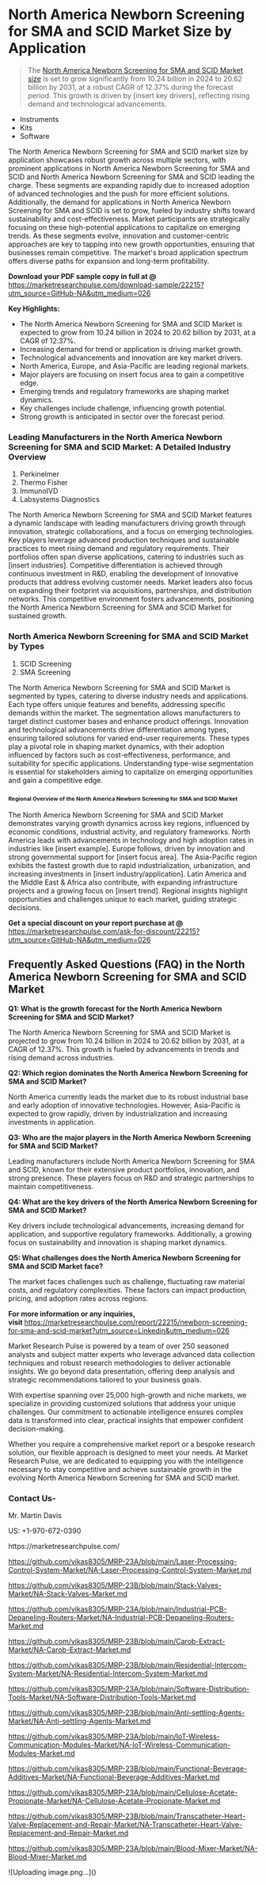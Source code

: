 
<h1>North America Newborn Screening for SMA and SCID Market&nbsp;Size by Application</h1><blockquote><p>The <a href="https://marketresearchpulse.com/download-sample/22215?utm_source=GitHub-NA&amp;utm_medium=026">North America Newborn Screening for SMA and SCID Market size</a> is set to grow significantly from 10.24 billion in 2024 to 20.62 billion by 2031, at a robust CAGR of 12.37% during the forecast period. This growth is driven by [insert key drivers], reflecting rising demand and technological advancements.</p></blockquote><ul><li>Instruments<li> Kits<li> Software</li></ul><p>The North America Newborn Screening for SMA and SCID market size by application showcases robust growth across multiple sectors, with prominent applications in North America Newborn Screening for SMA and SCID and North America Newborn Screening for SMA and SCID leading the charge. These segments are expanding rapidly due to increased adoption of advanced technologies and the push for more efficient solutions. Additionally, the demand for applications in North America Newborn Screening for SMA and SCID is set to grow, fueled by industry shifts toward sustainability and cost-effectiveness. Market participants are strategically focusing on these high-potential applications to capitalize on emerging trends. As these segments evolve, innovation and customer-centric approaches are key to tapping into new growth opportunities, ensuring that businesses remain competitive. The market's broad application spectrum offers diverse paths for expansion and long-term profitability.</p><p><strong>Download your PDF sample copy in full at @ </strong><a href="https://marketresearchpulse.com/download-sample/22215?utm_source=GitHub-NA&amp;utm_medium=026">https://marketresearchpulse.com/download-sample/22215?utm_source=GitHub-NA&amp;utm_medium=026</a></p><p><strong>Key Highlights: </strong></p><ul><li>The North America Newborn Screening for SMA and SCID Market is expected to grow from 10.24 billion in 2024 to 20.62 billion by 2031, at a CAGR of 12.37%.</li><li>Increasing demand for trend or application is driving market growth.</li><li>Technological advancements and innovation are key market drivers.</li><li>North America, Europe, and Asia-Pacific are leading regional markets.</li><li>Major players are focusing on insert focus area to gain a competitive edge.</li><li>Emerging trends and regulatory frameworks are shaping market dynamics.</li><li>Key challenges include challenge, influencing growth potential.</li><li>Strong growth is anticipated in sector over the forecast period.</li></ul><h3>Leading Manufacturers in the North America Newborn Screening for SMA and SCID Market: A Detailed Industry Overview</h3><ol><li>Perkinelmer</li><li>Thermo Fisher</li><li>ImmunoIVD</li><li>Labsystems Diagnostics</li></ol><div class="flex max-w-full flex-col flex-grow"><div class="min-h-8 text-message flex w-full flex-col items-end gap-2 whitespace-normal break-words [.text-message+&amp;]:mt-5" dir="auto" data-message-author-role="assistant" data-message-id="fd8432e4-4910-450d-b182-61b7bfb0a01f" data-message-model-slug="gpt-4o"><div class="flex w-full flex-col gap-1 empty:hidden first:pt-[3px]"><div class="markdown prose w-full break-words dark:prose-invert light"><p>The North America Newborn Screening for SMA and SCID Market features a dynamic landscape with leading manufacturers driving growth through innovation, strategic collaborations, and a focus on emerging technologies. Key players leverage advanced production techniques and sustainable practices to meet rising demand and regulatory requirements. Their portfolios often span diverse applications, catering to industries such as [insert industries]. Competitive differentiation is achieved through continuous investment in R&amp;D, enabling the development of innovative products that address evolving customer needs. Market leaders also focus on expanding their footprint via acquisitions, partnerships, and distribution networks. This competitive environment fosters advancements, positioning the North America Newborn Screening for SMA and SCID Market for sustained growth.</p></div></div></div></div><h3>North America Newborn Screening for SMA and SCID Market by Types</h3><ol><li>SCID Screening<li> SMA Screening</li></ol><div class="flex max-w-full flex-col flex-grow"><div class="min-h-8 text-message flex w-full flex-col items-end gap-2 whitespace-normal break-words [.text-message+&amp;]:mt-5" dir="auto" data-message-author-role="assistant" data-message-id="084470be-0bb7-4664-bddf-5156b4f41249" data-message-model-slug="gpt-4o-mini"><div class="flex w-full flex-col gap-1 empty:hidden first:pt-[3px]"><div class="markdown prose w-full break-words dark:prose-invert light"><p>The North America Newborn Screening for SMA and SCID Market is segmented by types, catering to diverse industry needs and applications. Each type offers unique features and benefits, addressing specific demands within the market. The segmentation allows manufacturers to target distinct customer bases and enhance product offerings. Innovation and technological advancements drive differentiation among types, ensuring tailored solutions for varied end-user requirements. These types play a pivotal role in shaping market dynamics, with their adoption influenced by factors such as cost-effectiveness, performance, and suitability for specific applications. Understanding type-wise segmentation is essential for stakeholders aiming to capitalize on emerging opportunities and gain a competitive edge.</p></div></div></div></div><h3><span style="font-size: 11px;">Regional Overview of the North America Newborn Screening for SMA and SCID Market</span></h3><div class="flex max-w-full flex-col flex-grow"><div class="min-h-8 text-message flex w-full flex-col items-end gap-2 whitespace-normal break-words [.text-message+&amp;]:mt-5" dir="auto" data-message-author-role="assistant" data-message-id="e9038762-ce64-4e30-91c9-9bd413514231" data-message-model-slug="gpt-4o-mini"><div class="flex w-full flex-col gap-1 empty:hidden first:pt-[3px]"><div class="markdown prose w-full break-words dark:prose-invert light"><p>The North America Newborn Screening for SMA and SCID Market demonstrates varying growth dynamics across key regions, influenced by economic conditions, industrial activity, and regulatory frameworks. North America leads with advancements in technology and high adoption rates in industries like [insert example]. Europe follows, driven by innovation and strong governmental support for [insert focus area]. The Asia-Pacific region exhibits the fastest growth due to rapid industrialization, urbanization, and increasing investments in [insert industry/application]. Latin America and the Middle East &amp; Africa also contribute, with expanding infrastructure projects and a growing focus on [insert trend]. Regional insights highlight opportunities and challenges unique to each market, guiding strategic decisions.</p></div></div></div></div><p><strong>Get a special discount on your report purchase at @ </strong><a href="https://marketresearchpulse.com/ask-for-discount/22215?utm_source=GitHub-NA&amp;utm_medium=026">https://marketresearchpulse.com/ask-for-discount/22215?utm_source=GitHub-NA&amp;utm_medium=026</a></p><h2>Frequently Asked Questions (FAQ) in the North America Newborn Screening for SMA and SCID Market</h2><p><strong>Q1: What is the growth forecast for the North America Newborn Screening for SMA and SCID Market?</strong></p><p>The North America Newborn Screening for SMA and SCID Market is projected to grow from 10.24 billion in 2024 to 20.62 billion by 2031, at a CAGR of 12.37%. This growth is fueled by advancements in trends and rising demand across industries.</p><p><strong>Q2: Which region dominates the North America Newborn Screening for SMA and SCID Market?</strong></p><p>North America currently leads the market due to its robust industrial base and early adoption of innovative technologies. However, Asia-Pacific is expected to grow rapidly, driven by industrialization and increasing investments in application.</p><p><strong>Q3: Who are the major players in the North America Newborn Screening for SMA and SCID Market?</strong></p><p>Leading manufacturers include North America Newborn Screening for SMA and SCID, known for their extensive product portfolios, innovation, and strong presence. These players focus on R&amp;D and strategic partnerships to maintain competitiveness.</p><p><strong>Q4: What are the key drivers of the North America Newborn Screening for SMA and SCID Market?</strong></p><p>Key drivers include technological advancements, increasing demand for application, and supportive regulatory frameworks. Additionally, a growing focus on sustainability and innovation is shaping market dynamics.</p><p><strong>Q5: What challenges does the North America Newborn Screening for SMA and SCID Market face?</strong></p><p>The market faces challenges such as challenge, fluctuating raw material costs, and regulatory complexities. These factors can impact production, pricing, and adoption rates across regions.</p><p><strong>For more information or any inquiries, visit&nbsp;</strong><a href="https://marketresearchpulse.com/report/22215/newborn-screening-for-sma-and-scid-market?utm_source=Linkedin&utm_medium=026">https://marketresearchpulse.com/report/22215/newborn-screening-for-sma-and-scid-market?utm_source=Linkedin&utm_medium=026</a></p><p>Market Research Pulse is powered by a team of over 250 seasoned analysts and subject matter experts who leverage advanced data collection techniques and robust research methodologies to deliver actionable insights. We go beyond data presentation, offering deep analysis and strategic recommendations tailored to your business goals.</p><p>With expertise spanning over 25,000 high-growth and niche markets, we specialize in providing customized solutions that address your unique challenges. Our commitment to actionable intelligence ensures complex data is transformed into clear, practical insights that empower confident decision-making.</p><p>Whether you require a comprehensive market report or a bespoke research solution, our flexible approach is designed to meet your needs. At Market Research Pulse, we are dedicated to equipping you with the intelligence necessary to stay competitive and achieve sustainable growth in the evolving North America Newborn Screening for SMA and SCID market.</p><h3><strong>Contact Us-</strong></h3><p>Mr. Martin Davis</p><p>US: +1-970-672-0390</p><p>https://marketresearchpulse.com/</p><p><a href="https://github.com/vikas8305/MRP-23A/blob/main/Laser-Processing-Control-System-Market/NA-Laser-Processing-Control-System-Market.md">https://github.com/vikas8305/MRP-23A/blob/main/Laser-Processing-Control-System-Market/NA-Laser-Processing-Control-System-Market.md</a></p><p><a href="https://github.com/vikas8305/MRP-23B/blob/main/Stack-Valves-Market/NA-Stack-Valves-Market.md">https://github.com/vikas8305/MRP-23B/blob/main/Stack-Valves-Market/NA-Stack-Valves-Market.md</a></p><p><a href="https://github.com/vikas8305/MRP-23A/blob/main/Industrial-PCB-Depaneling-Routers-Market/NA-Industrial-PCB-Depaneling-Routers-Market.md">https://github.com/vikas8305/MRP-23A/blob/main/Industrial-PCB-Depaneling-Routers-Market/NA-Industrial-PCB-Depaneling-Routers-Market.md</a></p><p><a href="https://github.com/vikas8305/MRP-23B/blob/main/Carob-Extract-Market/NA-Carob-Extract-Market.md">https://github.com/vikas8305/MRP-23B/blob/main/Carob-Extract-Market/NA-Carob-Extract-Market.md</a></p><p><a href="https://github.com/vikas8305/MRP-23B/blob/main/Residential-Intercom-System-Market/NA-Residential-Intercom-System-Market.md">https://github.com/vikas8305/MRP-23B/blob/main/Residential-Intercom-System-Market/NA-Residential-Intercom-System-Market.md</a></p><p><a href="https://github.com/vikas8305/MRP-23A/blob/main/Software-Distribution-Tools-Market/NA-Software-Distribution-Tools-Market.md">https://github.com/vikas8305/MRP-23A/blob/main/Software-Distribution-Tools-Market/NA-Software-Distribution-Tools-Market.md</a></p><p><a href="https://github.com/vikas8305/MRP-23B/blob/main/Anti-settling-Agents-Market/NA-Anti-settling-Agents-Market.md">https://github.com/vikas8305/MRP-23B/blob/main/Anti-settling-Agents-Market/NA-Anti-settling-Agents-Market.md</a></p><p><a href="https://github.com/vikas8305/MRP-23A/blob/main/IoT-Wireless-Communication-Modules-Market/NA-IoT-Wireless-Communication-Modules-Market.md">https://github.com/vikas8305/MRP-23A/blob/main/IoT-Wireless-Communication-Modules-Market/NA-IoT-Wireless-Communication-Modules-Market.md</a></p><p><a href="https://github.com/vikas8305/MRP-23B/blob/main/Functional-Beverage-Additives-Market/NA-Functional-Beverage-Additives-Market.md">https://github.com/vikas8305/MRP-23B/blob/main/Functional-Beverage-Additives-Market/NA-Functional-Beverage-Additives-Market.md</a></p><p><a href="https://github.com/vikas8305/MRP-23A/blob/main/Cellulose-Acetate-Propionate-Market/NA-Cellulose-Acetate-Propionate-Market.md">https://github.com/vikas8305/MRP-23A/blob/main/Cellulose-Acetate-Propionate-Market/NA-Cellulose-Acetate-Propionate-Market.md</a></p><p><a href="https://github.com/vikas8305/MRP-23B/blob/main/Transcatheter-Heart-Valve-Replacement-and-Repair-Market/NA-Transcatheter-Heart-Valve-Replacement-and-Repair-Market.md">https://github.com/vikas8305/MRP-23B/blob/main/Transcatheter-Heart-Valve-Replacement-and-Repair-Market/NA-Transcatheter-Heart-Valve-Replacement-and-Repair-Market.md</a></p><p><a href="https://github.com/vikas8305/MRP-23A/blob/main/Blood-Mixer-Market/NA-Blood-Mixer-Market.md">https://github.com/vikas8305/MRP-23A/blob/main/Blood-Mixer-Market/NA-Blood-Mixer-Market.md</a></p>
![Uploading image.png…]()
